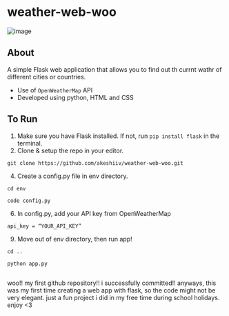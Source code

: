 # weather-web-woo
![image](https://github.com/akeshiiv/weather-web-woo/assets/144101290/8375a2de-4db8-406a-8e50-762864e6305a)

## About
A simple Flask web application that allows you to find out th currnt wathr of different cities or countries.  
-  Use of `OpenWeatherMap` API
-  Developed using python, HTML and CSS

## To Run
1.  Make sure you have Flask installed. If not, run `pip install flask` in the terminal.
2.  Clone & setup the repo in your editor.
```
git clone https://github.com/akeshiiv/weather-web-woo.git
```
4. Create a config.py file in env directory.
```
cd env
```
```
code config.py
```
6. In config.py, add your API key from OpenWeatherMap 
```
api_key = “YOUR_API_KEY”
```
9. Move out of env directory, then run app!
```
cd ..
```
```
python app.py
```
##
woo!! my first github repository!! i successfully committed!! anyways, this was my first time creating a web app with flask, so the code might not be very elegant. just a fun project i did in my free time during school holidays. enjoy <3
